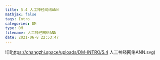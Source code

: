 ```yaml
---
title: 5.4 人工神经网络ANN
mathjax: false
tags: Intro
categories: DM
type: DM
filename: 人工神经网络ANN
date: 2021-06-8 22:53:47
---
```


<!--more -->



![](https://changzhi.space/uploads/DM-INTRO/5.4 人工神经网络ANN.svg)

